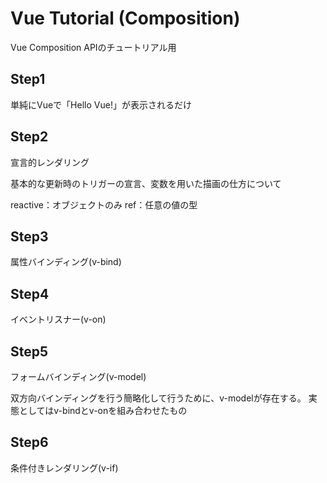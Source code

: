 # Vue Tutorial (Composition)

Vue Composition APIのチュートリアル用

## Step1

単純にVueで「Hello Vue!」が表示されるだけ

## Step2

宣言的レンダリング

基本的な更新時のトリガーの宣言、変数を用いた描画の仕方について

reactive：オブジェクトのみ
ref：任意の値の型

## Step3

属性バインディング(v-bind)

## Step4

イベントリスナー(v-on)

## Step5

フォームバインディング(v-model)

双方向バインディングを行う簡略化して行うために、v-modelが存在する。
実態としてはv-bindとv-onを組み合わせたもの

## Step6

条件付きレンダリング(v-if)
